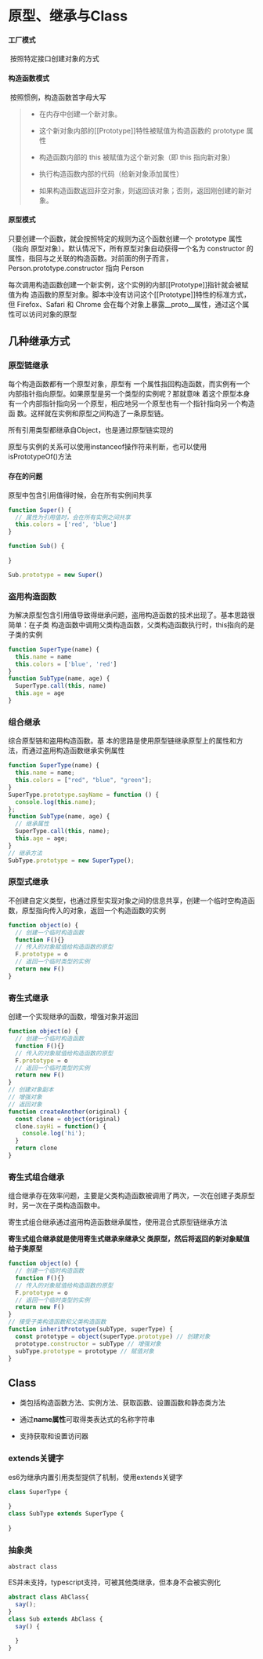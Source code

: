 # 原型、继承与Class

#### 工厂模式

​	按照特定接口创建对象的方式

#### 构造函数模式

​	按照惯例，构造函数首字母大写

> * 在内存中创建一个新对象。
>
> * 这个新对象内部的[[Prototype]]特性被赋值为构造函数的 prototype 属性
>
> * 构造函数内部的 this 被赋值为这个新对象（即 this 指向新对象）
>
> * 执行构造函数内部的代码（给新对象添加属性）
>
> * 如果构造函数返回非空对象，则返回该对象；否则，返回刚创建的新对象。

#### 原型模式

只要创建一个函数，就会按照特定的规则为这个函数创建一个 prototype 属性（指向 原型对象）。默认情况下，所有原型对象自动获得一个名为 constructor 的属性，指回与之关联的构造函数。对前面的例子而言，Person.prototype.constructor 指向 Person

每次调用构造函数创建一个新实例，这个实例的内部[[Prototype]]指针就会被赋值为构 造函数的原型对象。脚本中没有访问这个[[Prototype]]特性的标准方式，但 Firefox、Safari 和 Chrome 会在每个对象上暴露\__proto__属性，通过这个属性可以访问对象的原型



## 几种继承方式

### 原型链继承

每个构造函数都有一个原型对象，原型有 一个属性指回构造函数，而实例有一个内部指针指向原型。如果原型是另一个类型的实例呢？那就意味 着这个原型本身有一个内部指针指向另一个原型，相应地另一个原型也有一个指针指向另一个构造函 数。这样就在实例和原型之间构造了一条原型链。

所有引用类型都继承自Object，也是通过原型链实现的

原型与实例的关系可以使用instanceof操作符来判断，也可以使用isPrototypeOf()方法

#### 存在的问题

原型中包含引用值得时候，会在所有实例间共享

```js
function Super() {
  // 属性为引用值时，会在所有实例之间共享
  this.colors = ['red', 'blue']
}

function Sub() {
  
}

Sub.prototype = new Super()
```



### 盗用构造函数

为解决原型包含引用值导致得继承问题，盗用构造函数的技术出现了。基本思路很简单：在子类 构造函数中调用父类构造函数，父类构造函数执行时，this指向的是子类的实例

```js
function SuperType(name) {
  this.name = name
  this.colors = ['blue', 'red']
}
function SubType(name, age) {
  SuperType.call(this, name)
  this.age = age
}
```



### 组合继承

综合原型链和盗用构造函数。基 本的思路是使用原型链继承原型上的属性和方法，而通过盗用构造函数继承实例属性

```js
function SuperType(name) {
  this.name = name;
  this.colors = ["red", "blue", "green"];
}
SuperType.prototype.sayName = function () {
  console.log(this.name);
};
function SubType(name, age) {
  // 继承属性
  SuperType.call(this, name);
  this.age = age;
}
// 继承方法
SubType.prototype = new SuperType();
```



### 原型式继承

不创建自定义类型，也通过原型实现对象之间的信息共享，创建一个临时空构造函数，原型指向传入的对象，返回一个构造函数的实例

```js
function object(o) {
  // 创建一个临时构造函数
  function F(){}
  // 传入的对象赋值给构造函数的原型
  F.prototype = o
  // 返回一个临时类型的实例
  return new F()
}
```



### 寄生式继承

创建一个实现继承的函数，增强对象并返回

```js
function object(o) {
  // 创建一个临时构造函数
  function F(){}
  // 传入的对象赋值给构造函数的原型
  F.prototype = o
  // 返回一个临时类型的实例
  return new F()
}
// 创建对象副本
// 增强对象
// 返回对象
function createAnother(original) {
  const clone = object(original)
  clone.sayHi = function() {
    console.log('hi');
  }
  return clone
}
```





### 寄生式组合继承

组合继承存在效率问题，主要是父类构造函数被调用了两次，一次在创建子类原型时，另一次在子类构造函数中。

寄生式组合继承通过盗用构造函数继承属性，使用混合式原型链继承方法

**寄生式组合继承就是使用寄生式继承来继承父 类原型，然后将返回的新对象赋值给子类原型**

```js
function object(o) {
  // 创建一个临时构造函数
  function F(){}
  // 传入的对象赋值给构造函数的原型
  F.prototype = o
  // 返回一个临时类型的实例
  return new F()
}
// 接受子类构造函数和父类构造函数
function inheritPrototype(subType, superType) {
  const prototype = object(superType.prototype) // 创建对象
  prototype.constructor = subType // 增强对象
  subType.prototype = prototype // 赋值对象
}
```

## Class

* 类包括构造函数方法、实例方法、获取函数、设置函数和静态类方法

* 通过**name属性**可取得类表达式的名称字符串

* 支持获取和设置访问器

### extends关键字

es6为继承内置引用类型提供了机制，使用extends关键字

```js
class SuperType {
  
}
class SubType extends SuperType {
  
}
```





### 抽象类

`abstract class`

ES并未支持，typescript支持，可被其他类继承，但本身不会被实例化

```ts
abstract class AbClass{
  say();
}
class Sub extends AbClass {
  say() {
    
  }
}
```



